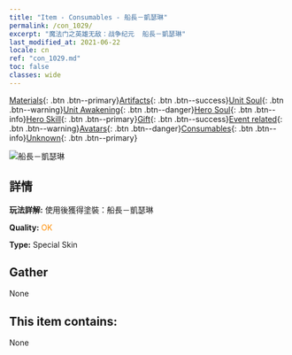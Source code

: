 ```yaml
---
title: "Item - Consumables - 船長－凱瑟琳"
permalink: /con_1029/
excerpt: "魔法门之英雄无敌：战争纪元  船長－凱瑟琳"
last_modified_at: 2021-06-22
locale: cn
ref: "con_1029.md"
toc: false
classes: wide
---
```

 [Materials](/ItemsCN/){: .btn .btn--primary}[Artifacts](/ItemsCN/Artifacts/){: .btn .btn--success}[Unit Soul](/ItemsCN/UnitSoul/){: .btn .btn--warning}[Unit Awakening](/ItemsCN/UnitAwakening/){: .btn .btn--danger}[Hero Soul](/ItemsCN/HeroSoul/){: .btn .btn--info}[Hero Skill](/ItemsCN/HeroSkill/){: .btn .btn--primary}[Gift](/ItemsCN/Gift/){: .btn .btn--success}[Event related](/ItemsCN/Events/){: .btn .btn--warning}[Avatars](/ItemsCN/Avatars/){: .btn .btn--danger}[Consumables](/ItemsCN/Consumables/){: .btn .btn--info}[Unknown](/ItemsCN/Unknown/){: .btn .btn--primary}

 ![船長－凱瑟琳](/images/h/h_Catherine6.jpg)

## 詳情
 **玩法詳解:** 使用後獲得塗裝：船長－凱瑟琳

 **Quality:** <span style="color: #FF8C00">OK</span>

 **Type:** Special Skin

## Gather

  None

## This item contains:

  None

